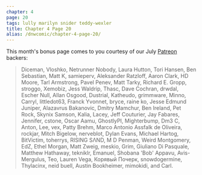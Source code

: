 ```yaml
---
chapter: 4
page: 20
tags: lully marilyn snider teddy-wexler
title: Chapter 4 Page 20
alias: /dnwcomic/chapter-4-page-20/
---
```


This month's bonus page comes to you courtesy of our July [Patreon](https://www.patreon.com/drugsandwires) backers:

<blockquote>Diceman, Vloshko, Netrunner Nobody, Laura Hutton, Tori Hansen, Ben Sebastian, Matt K, samieperv, Aleksander Ratzloff, Aaron Clark, HD Moore, Tarl Armstrong, Pavel Penev, Matt Tarky, Richard E. Gropp, stroggo, Xemobiz, Jess Waldrip, Thasc, Dave Cochran, drwdal, Escher Null, Allan Osgood, Dustrial, Katheudo, grimmware, Minno, Carryl, littledot63, Franck Yvonnet, bryce, raine ko, Jesse Edmund Juniper, Alazavrus Bakanovic, Dmitry Mamchur, Ben Ireland, Pet Rock, Skynix Samson, Kalia, Lacey, Jeff Couturier, Jay Fabares, Jennifer, cstone, Oscar Aamu, GhostlyPI, Mighterbump, Dm3 C, Anton, Lee, vex, Patty Brehm, Marco Antonio Assfalk de Oliveira, rockjar, Mitch Bigelow, nerveblot, Dylan Evans, Michael Hartog, BitVictim, toherrys, RISING SΛND, M D Penman, Weird Montgomery, EdZ, Ethel Morgan, Matt Zweig, meskio, Grim, Giuliano Di Pasquale, Matthew Hathaway, tekniklr, Emanuel, Shobana 'Bob' Appavu, Avis-Mergulus, Teo, Lauren Vega, Корявый Почерк, snowdogermine, Thylacinx, neid buell, Austin Bookheimer, mimokidi, and Carl.</blockquote>
